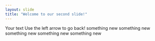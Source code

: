 ```yaml
---
layout: slide
title: "Welcome to our second slide!"
---
```

Your text
Use the left arrow to go back!
something new
something new
something new
something new
something new

